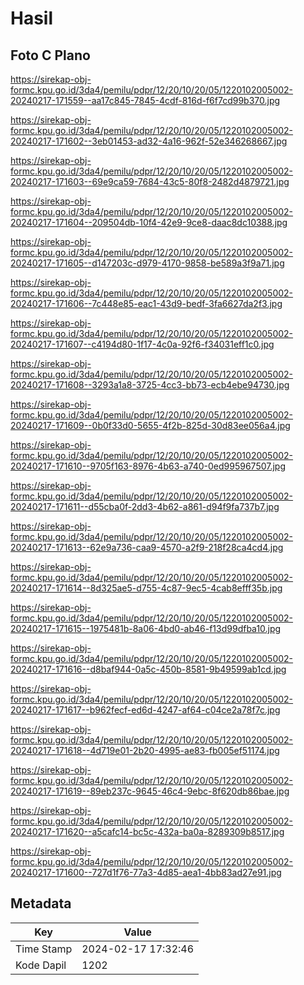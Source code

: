 # Hasil

## Foto C Plano

https://sirekap-obj-formc.kpu.go.id/3da4/pemilu/pdpr/12/20/10/20/05/1220102005002-20240217-171559--aa17c845-7845-4cdf-816d-f6f7cd99b370.jpg

https://sirekap-obj-formc.kpu.go.id/3da4/pemilu/pdpr/12/20/10/20/05/1220102005002-20240217-171602--3eb01453-ad32-4a16-962f-52e346268667.jpg

https://sirekap-obj-formc.kpu.go.id/3da4/pemilu/pdpr/12/20/10/20/05/1220102005002-20240217-171603--69e9ca59-7684-43c5-80f8-2482d4879721.jpg

https://sirekap-obj-formc.kpu.go.id/3da4/pemilu/pdpr/12/20/10/20/05/1220102005002-20240217-171604--209504db-10f4-42e9-9ce8-daac8dc10388.jpg

https://sirekap-obj-formc.kpu.go.id/3da4/pemilu/pdpr/12/20/10/20/05/1220102005002-20240217-171605--d147203c-d979-4170-9858-be589a3f9a71.jpg

https://sirekap-obj-formc.kpu.go.id/3da4/pemilu/pdpr/12/20/10/20/05/1220102005002-20240217-171606--7c448e85-eac1-43d9-bedf-3fa6627da2f3.jpg

https://sirekap-obj-formc.kpu.go.id/3da4/pemilu/pdpr/12/20/10/20/05/1220102005002-20240217-171607--c4194d80-1f17-4c0a-92f6-f34031eff1c0.jpg

https://sirekap-obj-formc.kpu.go.id/3da4/pemilu/pdpr/12/20/10/20/05/1220102005002-20240217-171608--3293a1a8-3725-4cc3-bb73-ecb4ebe94730.jpg

https://sirekap-obj-formc.kpu.go.id/3da4/pemilu/pdpr/12/20/10/20/05/1220102005002-20240217-171609--0b0f33d0-5655-4f2b-825d-30d83ee056a4.jpg

https://sirekap-obj-formc.kpu.go.id/3da4/pemilu/pdpr/12/20/10/20/05/1220102005002-20240217-171610--9705f163-8976-4b63-a740-0ed995967507.jpg

https://sirekap-obj-formc.kpu.go.id/3da4/pemilu/pdpr/12/20/10/20/05/1220102005002-20240217-171611--d55cba0f-2dd3-4b62-a861-d94f9fa737b7.jpg

https://sirekap-obj-formc.kpu.go.id/3da4/pemilu/pdpr/12/20/10/20/05/1220102005002-20240217-171613--62e9a736-caa9-4570-a2f9-218f28ca4cd4.jpg

https://sirekap-obj-formc.kpu.go.id/3da4/pemilu/pdpr/12/20/10/20/05/1220102005002-20240217-171614--8d325ae5-d755-4c87-9ec5-4cab8efff35b.jpg

https://sirekap-obj-formc.kpu.go.id/3da4/pemilu/pdpr/12/20/10/20/05/1220102005002-20240217-171615--1975481b-8a06-4bd0-ab46-f13d99dfba10.jpg

https://sirekap-obj-formc.kpu.go.id/3da4/pemilu/pdpr/12/20/10/20/05/1220102005002-20240217-171616--d8baf944-0a5c-450b-8581-9b49599ab1cd.jpg

https://sirekap-obj-formc.kpu.go.id/3da4/pemilu/pdpr/12/20/10/20/05/1220102005002-20240217-171617--b962fecf-ed6d-4247-af64-c04ce2a78f7c.jpg

https://sirekap-obj-formc.kpu.go.id/3da4/pemilu/pdpr/12/20/10/20/05/1220102005002-20240217-171618--4d719e01-2b20-4995-ae83-fb005ef51174.jpg

https://sirekap-obj-formc.kpu.go.id/3da4/pemilu/pdpr/12/20/10/20/05/1220102005002-20240217-171619--89eb237c-9645-46c4-9ebc-8f620db86bae.jpg

https://sirekap-obj-formc.kpu.go.id/3da4/pemilu/pdpr/12/20/10/20/05/1220102005002-20240217-171620--a5cafc14-bc5c-432a-ba0a-8289309b8517.jpg

https://sirekap-obj-formc.kpu.go.id/3da4/pemilu/pdpr/12/20/10/20/05/1220102005002-20240217-171600--727d1f76-77a3-4d85-aea1-4bb83ad27e91.jpg


## Metadata

| Key        | Value               |
| ---------- | ------------------- |
| Time Stamp | 2024-02-17 17:32:46 |
| Kode Dapil | 1202                |




